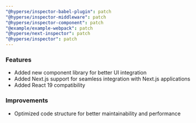 ```yaml
---
"@hyperse/inspector-babel-plugin": patch
"@hyperse/inspector-middleware": patch
"@hyperse/inspector-component": patch
"@example/example-webpack": patch
"@hyperse/next-inspector": patch
"@hyperse/inspector": patch
---
```


### Features
- Added new component library for better UI integration
- Added Next.js support for seamless integration with Next.js applications
- Added React 19 compatibility

### Improvements
- Optimized code structure for better maintainability and performance 